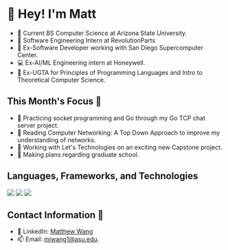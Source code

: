 # 👋 Hey! I'm Matt

- 📓 Current BS Computer Science at Arizona State University.
- 🚗 Software Engineering Intern at RevolutionParts
- 💼 Ex-Software Developer working with San Diego Supercomputer Center.
- 💻 Ex-AI/ML Engineering intern at Honeywell.
- 📝 Ex-UGTA for Principles of Programming Languages and Intro to Theoretical Computer Science.
  
## This Month's Focus 📌

- 🔭 Practicing socket programming and Go through my Go TCP chat server project.
- 📘 Reading Computer Networking: A Top Down Approach to improve my understanding of networks.
- 🤔 Working with Let's Technologies on an exciting new Capstone project.
- 🏫 Making plans regarding graduate school.

## Languages, Frameworks, and Technologies

<img src="https://skillicons.dev/icons?i=python,go,cpp,js,ts,java,php,c,bash"/>

<img src="https://skillicons.dev/icons?i=react,nodejs,django,flask,pytorch,tensorflow,postgres,mysql,mongodb"/>

<img src="https://skillicons.dev/icons?i=azure,gcp,aws,linux,docker,terraform,github,powershell,vscode"/>

## Contact Information 📲

- 🔗 LinkedIn: [Matthew Wang](https://www.linkedin.com/in/matthew-wang-cs/)
- 📫 Email: [miwang1@asu.edu](mailto:miwang1@asu.edu).
